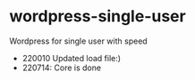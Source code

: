 # wordpress-single-user
Wordpress for single user with speed

* 220010 Updated load file:)
* 220714: Core is done
